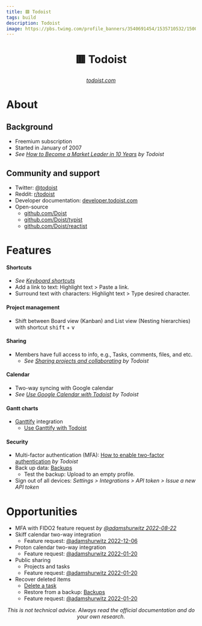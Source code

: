 ```yaml
---
title: 🟥 Todoist
tags: build
description: Todoist
image: https://pbs.twimg.com/profile_banners/3540691454/1535710532/1500x500
---
```


<h1 style="text-align: center;">🟥 Todoist</h1>

<p style="text-align: center;
          font-style: italic"><a href="https://todoist.com" target="_blank">todoist.com</a></p>

# About

## Background

- Freemium subscription
-  Started in January of 2007
-  *See [How to Become a Market Leader in 10 Years](https://blog.doist.com/how-to-become-a-market-leader-in-10-years) by Todoist*

## Community and support

- Twitter: [@todoist](https://twitter.com/todoist)
- Reddit: [r/todoist](https://www.reddit.com/r/todoist/)
- Developer documentation: [developer.todoist.com](https://developer.todoist.com)
- Open-source
    - [github.com/Doist](https://github.com/Doist)
    - [github.com/Doist/typist](https://github.com/Doist/typist)
    - [github.com/Doist/reactist](https://github.com/Doist/reactist)

# Features

#### Shortcuts

- *See [Keyboard shortcuts](https://todoist.com/help/articles/keyboard-shortcuts)*
- Add a link to text: Highlight text > Paste a link.
- Surround text with characters: Highlight text > Type desired character.

#### Project management

- Shift between Board view (Kanban) and List view (Nesting hierarchies) with shortcut <kbd>shift</kbd> + <kbd>v</kbd>

#### Sharing

- Members have full access to info, e.g., Tasks, comments, files, and etc.
    - *See [Sharing projects and collaborating](https://todoist.com/help/articles/sharing-projects-and-collaborating) by Todoist*

#### Calendar

- Two-way syncing with Google calendar
- *See [Use Google Calendar with Todoist](https://todoist.com/help/articles/use-google-calendar-with-todoist) by Todoist*

#### Gantt charts

- [Ganttify](https://todoist.com/integrations/apps/ganttify) integration
    - [Use Ganttify with Todoist](https://todoist.com/help/articles/use-ganttify-with-todoist)

#### Security

- Multi-factor authentication (MFA): [How to enable two-factor authentication](https://todoist.com/help/articles/how-to-enable-two-factor-authentication) *by Todoist*
- Back up data: [Backups](https://todoist.com/help/articles/backups)
    - Test the backup: Upload to an empty profile.
- Sign out of all devices: *Settings > Integrations > API token > Issue a new API token*

# Opportunities

- MFA with FIDO2 feature request *by [@adamshurwitz 2022-08-22](https://twitter.com/adamshurwitz/status/1561755970790989825)*
- Skiff calendar two-way integration
    - Feature request: [@adamshurwitz 2022-12-06](https://twitter.com/adamshurwitz/status/1600211705786552320)
- Proton calendar two-way integration
    - Feature request: [@adamshurwitz 2022-01-20](https://twitter.com/adamshurwitz/status/1483843281129820169)
- Public sharing
    - Projects and tasks
    - Feature request: [@adamshurwitz 2022-01-20](https://twitter.com/adamshurwitz/status/1484201317283155975)
- Recover deleted items
    - [Delete a task](https://todoist.com/help/articles/delete-a-task)
    - Restore from a backup: [Backups](https://todoist.com/help/articles/backups)
    - Feature request: [@adamshurwitz 2022-01-20](https://twitter.com/adamshurwitz/status/1484201732175372293)

<p style="text-align: center; font-style: italic">This is not technical advice. Always read the official documentation and do your own research.</p>
